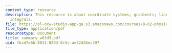 ```yaml
---
content_type: resource
description: This resource is about coordinate systems; gradients; line and surface
  integrals.
file: https://ol-ocw-studio-app-qa.s3.amazonaws.com/courses/8-02-physics-ii-electricity-and-magnetism-spring-2007/fbcd7e6b803188930c5cae42d26ec397_summary_w01d3.pdf
file_type: application/pdf
resourcetype: Document
title: summary_w01d3.pdf
uid: fbcd7e6b-8031-8893-0c5c-ae42d26ec397
---
```

